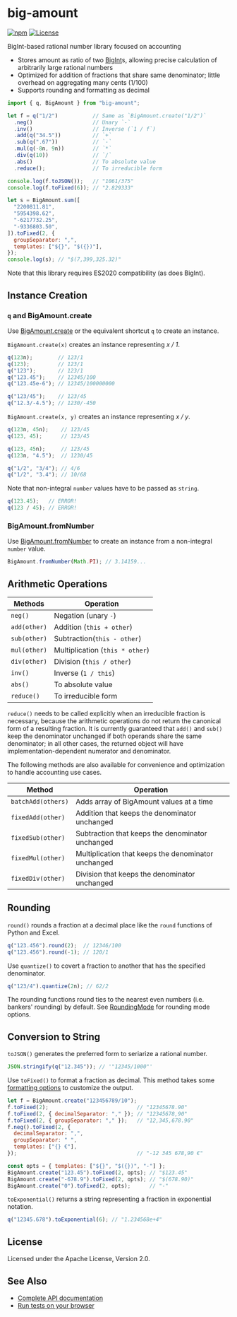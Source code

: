 # big-amount

[![npm](https://img.shields.io/npm/v/big-amount)](https://www.npmjs.com/package/big-amount)
[![License](https://img.shields.io/npm/l/big-amount)](https://github.com/LiosK/big-amount/blob/main/LICENSE)

BigInt-based rational number library focused on accounting

- Stores amount as ratio of two [BigInt]s, allowing precise calculation of
  arbitrarily large rational numbers
- Optimized for addition of fractions that share same denominator; little
  overhead on aggregating many cents (1/100)
- Supports rounding and formatting as decimal

```javascript
import { q, BigAmount } from "big-amount";

let f = q("1/2")           // Same as `BigAmount.create("1/2")`
  .neg()                   // Unary `-`
  .inv()                   // Inverse (`1 / f`)
  .add(q("34.5"))          // `+`
  .sub(q(".67"))           // `-`
  .mul(q(-8n, 9n))         // `*`
  .div(q(10))              // `/`
  .abs()                   // To absolute value
  .reduce();               // To irreducible form

console.log(f.toJSON());   // "1061/375"
console.log(f.toFixed(6)); // "2.829333"

let s = BigAmount.sum([
  "2200811.81",
  "5954398.62",
  "-6217732.25",
  "-9336803.50",
]).toFixed(2, {
  groupSeparator: ",",
  templates: ["${}", "$({})"],
});
console.log(s); // "$(7,399,325.32)"
```

Note that this library requires ES2020 compatibility (as does BigInt).

[bigint]: https://developer.mozilla.org/en-US/docs/Web/JavaScript/Reference/Global_Objects/BigInt

## Instance Creation

### `q` and BigAmount.create

Use [BigAmount.create] or the equivalent shortcut `q` to create an instance.

`BigAmount.create(x)` creates an instance representing _x / 1_.

```javascript
q(123n);        // 123/1
q(123);         // 123/1
q("123");       // 123/1
q("123.45");    // 12345/100
q("123.45e-6"); // 12345/100000000

q("123/45");    // 123/45
q("12.3/-4.5"); // 1230/-450
```

`BigAmount.create(x, y)` creates an instance representing _x / y_.

```javascript
q(123n, 45n);    // 123/45
q(123, 45);      // 123/45

q(123, 45n);     // 123/45
q(123n, "4.5");  // 1230/45

q("1/2", "3/4"); // 4/6
q("1/2", "3.4"); // 10/68
```

Note that non-integral `number` values have to be passed as `string`.

```javascript
q(123.45);   // ERROR!
q(123 / 45); // ERROR!
```

[bigamount.create]: https://liosk.github.io/big-amount/doc/classes/bigamount.html#create

### BigAmount.fromNumber

Use [BigAmount.fromNumber] to create an instance from a non-integral `number`
value.

```javascript
BigAmount.fromNumber(Math.PI); // 3.14159...
```

[bigamount.fromnumber]: https://liosk.github.io/big-amount/doc/classes/bigamount.html#fromnumber

## Arithmetic Operations

| Methods      | Operation                       |
| ------------ | ------------------------------- |
| `neg()`      | Negation (unary `-`)            |
| `add(other)` | Addition (`this + other`)       |
| `sub(other)` | Subtraction(`this - other`)     |
| `mul(other)` | Multiplication (`this * other`) |
| `div(other)` | Division (`this / other`)       |
| `inv()`      | Inverse (`1 / this`)            |
| `abs()`      | To absolute value               |
| `reduce()`   | To irreducible form             |

`reduce()` needs to be called explicitly when an irreducible fraction is
necessary, because the arithmetic operations do not return the canonical form of
a resulting fraction. It is currently guaranteed that `add()` and `sub()` keep
the denominator unchanged if both operands share the same denominator; in all
other cases, the returned object will have implementation-dependent numerator
and denominator.

The following methods are also available for convenience and optimization to
handle accounting use cases.

| Method             | Operation                                           |
| ------------------ | --------------------------------------------------- |
| `batchAdd(others)` | Adds array of BigAmount values at a time            |
| `fixedAdd(other)`  | Addition that keeps the denominator unchanged       |
| `fixedSub(other)`  | Subtraction that keeps the denominator unchanged    |
| `fixedMul(other)`  | Multiplication that keeps the denominator unchanged |
| `fixedDiv(other)`  | Division that keeps the denominator unchanged       |

## Rounding

`round()` rounds a fraction at a decimal place like the `round` functions of
Python and Excel.

```javascript
q("123.456").round(2);  // 12346/100
q("123.456").round(-1); // 120/1
```

Use `quantize()` to covert a fraction to another that has the specified
denominator.

```javascript
q("123/4").quantize(2n); // 62/2
```

The rounding functions round ties to the nearest even numbers (i.e. bankers'
rounding) by default. See [RoundingMode] for rounding mode options.

[roundingmode]: https://liosk.github.io/big-amount/doc/modules.html#roundingmode

## Conversion to String

`toJSON()` generates the preferred form to seriarize a rational number.

```javascript
JSON.stringify(q("12.345")); // '"12345/1000"'
```

Use `toFixed()` to format a fraction as decimal. This method takes some
[formatting options] to customize the output.

```javascript
let f = BigAmount.create("123456789/10");
f.toFixed(2);                            // "12345678.90"
f.toFixed(2, { decimalSeparator: "," }); // "12345678,90"
f.toFixed(2, { groupSeparator: "," });   // "12,345,678.90"
f.neg().toFixed(2, {
  decimalSeparator: ",",
  groupSeparator: " ",
  templates: ["{} €"],
});                                      // "-12 345 678,90 €"

const opts = { templates: ["${}", "$({})", "-"] };
BigAmount.create("123.45").toFixed(2, opts); // "$123.45"
BigAmount.create("-678.9").toFixed(2, opts); // "$(678.90)"
BigAmount.create("0").toFixed(2, opts);      // "-"
```

`toExponential()` returns a string representing a fraction in exponential
notation.

```javascript
q("12345.678").toExponential(6); // "1.234568e+4"
```

[formatting options]: https://liosk.github.io/big-amount/doc/interfaces/formatoptions.html

## License

Licensed under the Apache License, Version 2.0.

## See Also

- [Complete API documentation](https://liosk.github.io/big-amount/doc/)
- [Run tests on your browser](https://liosk.github.io/big-amount/test/)
